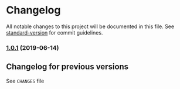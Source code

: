 <h1 id="changelog">Changelog</h1>

<p>All notable changes to this project will be documented in this file. See <a href="https://github.com/conventional-changelog/standard-version">standard-version</a> for commit guidelines.</p>

<h3 id="1.0.1-2019-06-14"><a href="https://github.com/medikoo/d/compare/v0.1.1...v1.0.1">1.0.1</a> (2019-06-14)</h3>

<h2 id="changelog-for-previous-versions">Changelog for previous versions</h2>

<p>See <code>CHANGES</code> file</p>
